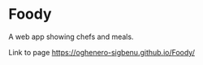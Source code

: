 # Foody
A web app showing chefs and meals.

Link to page  https://oghenero-sigbenu.github.io/Foody/
